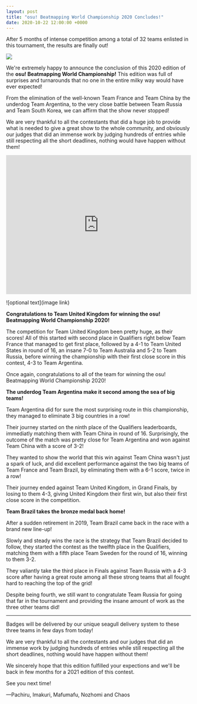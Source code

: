 ```yaml
---
layout: post
title: "osu! Beatmapping World Championship 2020 Concludes!"
date: 2020-10-22 12:00:00 +0000
---
```


After 5 months of intense competition among a total of 32 teams enlisted in this tournament, the results are finally out! 

![](/wiki/shared/news/banners/bwc2020.jpg)

We're extremely happy to announce the conclusion of this 2020 edition of the **osu! Beatmapping World Championship!** This edition was full of surprises and turnarounds that no one in the entire milky way would have ever expected! 

From the elimination of the well-known Team France and Team China by the underdog Team Argentina, to the very close battle between Team Russia and Team South Korea, we can affirm that the show never stopped! 

We are very thankful to all the contestants that did a huge job to provide what is needed to give a great show to the whole community, and obviously our judges that did an immense work by judging hundreds of entries while still respecting all the short deadlines, nothing would have happen without them!

<iframe src="https://player.twitch.tv/?video=773438775&parent=osu.ppy.sh&autoplay=false" frameborder="0" allowfullscreen="true" scrolling="no" height="378" width="100%"></iframe>

![optional text](image link)

**Congratulations to Team United Kingdom for winning the osu! Beatmapping World Championship 2020!**

The competition for Team United Kingdom been pretty huge, as their scores! All of this started with second place in Qualifiers right below Team France that managed to get first place, followed by a 4-1 to Team United States in round of 16, an insane 7-0 to Team Australia and 5-2 to Team Russia, before winning the championship with their first close score in this contest, 4-3 to Team Argentina.

Once again, congratulations to all of the team for winning the osu! Beatmapping World Championship 2020!

**The underdog Team Argentina make it second among the sea of big teams!**

Team Argentina did for sure the most surprising route in this championship, they managed to eliminate 3 big countries in a row! 

Their journey started on the ninth place of the Qualifiers leaderboards, immediatly matching them with Team China in round of 16. Surprisingly, the outcome of the match was pretty close for Team Argentina and won against Team China with a score of 3-2! 

They wanted to show the world that this win against Team China wasn't just a spark of luck, and did excellent performance against the two big teams of Team France and Team Brazil, by eliminating them with a 6-1 score, twice in a row! 

Their journey ended against Team United Kingdom, in Grand Finals, by losing to them 4-3, giving United Kingdom their first win, but also their first close score in the competition. 

**Team Brazil takes the bronze medal back home!**

After a sudden retirement in 2019, Team Brazil came back in the race with a brand new line-up! 

Slowly and steady wins the race is the strategy that Team Brazil decided to follow, they started the contest as the twelfth place in the Qualifiers, matching them with a fifth place Team Sweden for the round of 16, winning to them 3-2.

They valiantly take the third place in Finals against Team Russia with a 4-3 score after having a great route among all these strong teams that all fought hard to reaching the top of the grid!

Despite being fourth, we still want to congratulate Team Russia for going that far in the tournament and providing the insane amount of work as the three other teams did!

---

Badges will be delivered by our unique seagull delivery system to these three teams in few days from today! 

We are very thankful to all the contestants and our judges that did an immense work by judging hundreds of entries while still respecting all the short deadlines, nothing would have happen without them!

We sincerely hope that this edition fulfilled your expections and we'll be back in few months for a 2021 edition of this contest.

See you next time! 

—Pachiru, Imakuri, Mafumafu, Nozhomi and Chaos